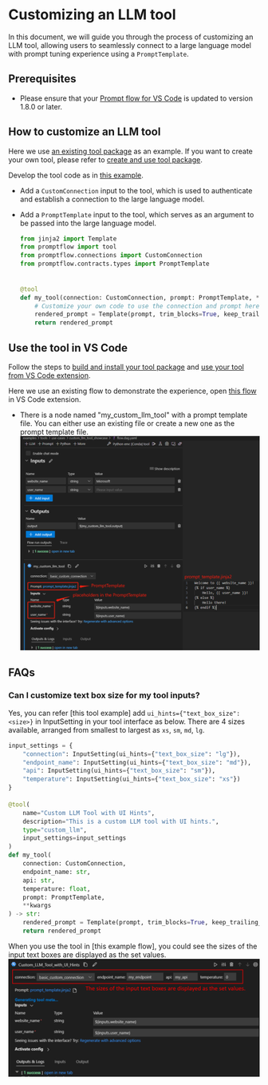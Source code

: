 # Customizing an LLM tool
In this document, we will guide you through the process of customizing an LLM tool, allowing users to seamlessly connect to a large language model with prompt tuning experience using a `PromptTemplate`.

## Prerequisites
- Please ensure that your [Prompt flow for VS Code](https://marketplace.visualstudio.com/items?itemName=prompt-flow.prompt-flow) is updated to version 1.8.0 or later.

## How to customize an LLM tool
Here we use [an existing tool package](https://github.com/microsoft/promptflow/tree/main/examples/tools/tool-package-quickstart/my_tool_package) as an example. If you want to create your own tool, please refer to [create and use tool package](create-and-use-tool-package.md).  

Develop the tool code as in [this example](https://github.com/microsoft/promptflow/blob/main/examples/tools/tool-package-quickstart/my_tool_package/tools/tool_with_custom_llm_type.py).
- Add a `CustomConnection` input to the tool, which is used to authenticate and establish a connection to the large language model.
- Add a `PromptTemplate` input to the tool, which serves as an argument to be passed into the large language model.

    ```python
    from jinja2 import Template
    from promptflow import tool
    from promptflow.connections import CustomConnection
    from promptflow.contracts.types import PromptTemplate


    @tool
    def my_tool(connection: CustomConnection, prompt: PromptTemplate, **kwargs) -> str:
        # Customize your own code to use the connection and prompt here.
        rendered_prompt = Template(prompt, trim_blocks=True, keep_trailing_newline=True).render(**kwargs)
        return rendered_prompt
    ```

## Use the tool in VS Code
Follow the steps to [build and install your tool package](create-and-use-tool-package.md#build-and-share-the-tool-package) and [use your tool from VS Code extension](create-and-use-tool-package.md#use-your-tool-from-vscode-extension).  

Here we use an existing flow to demonstrate the experience, open [this flow](https://github.com/microsoft/promptflow/blob/main/examples/tools/use-cases/custom_llm_tool_showcase/flow.dag.yaml) in VS Code extension.  
- There is a node named "my_custom_llm_tool" with a prompt template file. You can either use an existing file or create a new one as the prompt template file.  
![use_my_custom_llm_tool](../../media/how-to-guides/develop-a-tool/use_my_custom_llm_tool.png)

## FAQs
### Can I customize text box size for my tool inputs?
Yes, you can refer [this tool example] add `ui_hints={"text_box_size": <size>}` in InputSetting in your tool interface as below. There are 4 sizes available, arranged from smallest to largest as `xs`, `sm`, `md`, `lg`.  
```python
input_settings = {
    "connection": InputSetting(ui_hints={"text_box_size": "lg"}),
    "endpoint_name": InputSetting(ui_hints={"text_box_size": "md"}),
    "api": InputSetting(ui_hints={"text_box_size": "sm"}),
    "temperature": InputSetting(ui_hints={"text_box_size": "xs"})
}

@tool(
    name="Custom LLM Tool with UI Hints",
    description="This is a custom LLM tool with UI hints.",
    type="custom_llm",
    input_settings=input_settings
)
def my_tool(
    connection: CustomConnection,
    endpoint_name: str,
    api: str,
    temperature: float,
    prompt: PromptTemplate,
    **kwargs
) -> str:
    rendered_prompt = Template(prompt, trim_blocks=True, keep_trailing_newline=True).render(**kwargs)
    return rendered_prompt
```
When you use the tool in [this example flow], you could see the sizes of the input text boxes are displayed as the set values.  
![use_custom_llm_tool_with_uihints](../../media/how-to-guides/develop-a-tool/use_custom_llm_tool_with_uihints.png)

